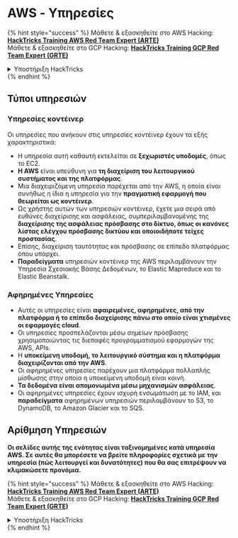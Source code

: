 # AWS - Υπηρεσίες

{% hint style="success" %}
Μάθετε & εξασκηθείτε στο AWS Hacking:<img src="../../../.gitbook/assets/image (1).png" alt="" data-size="line">[**HackTricks Training AWS Red Team Expert (ARTE)**](https://training.hacktricks.xyz/courses/arte)<img src="../../../.gitbook/assets/image (1).png" alt="" data-size="line">\
Μάθετε & εξασκηθείτε στο GCP Hacking: <img src="../../../.gitbook/assets/image (2).png" alt="" data-size="line">[**HackTricks Training GCP Red Team Expert (GRTE)**<img src="../../../.gitbook/assets/image (2).png" alt="" data-size="line">](https://training.hacktricks.xyz/courses/grte)

<details>

<summary>Υποστήριξη HackTricks</summary>

* Ελέγξτε τα [**σχέδια συνδρομής**](https://github.com/sponsors/carlospolop)!
* **Εγγραφείτε στην** 💬 [**ομάδα Discord**](https://discord.gg/hRep4RUj7f) ή στην [**ομάδα telegram**](https://t.me/peass) ή **ακολουθήστε** μας στο **Twitter** 🐦 [**@hacktricks\_live**](https://twitter.com/hacktricks\_live)**.**
* **Μοιραστείτε κόλπα hacking υποβάλλοντας PRs στα** [**HackTricks**](https://github.com/carlospolop/hacktricks) και [**HackTricks Cloud**](https://github.com/carlospolop/hacktricks-cloud) github repos.

</details>
{% endhint %}

## Τύποι υπηρεσιών

### Υπηρεσίες κοντέινερ

Οι υπηρεσίες που ανήκουν στις υπηρεσίες κοντέινερ έχουν τα εξής χαρακτηριστικά:

* Η υπηρεσία αυτή καθαυτή εκτελείται σε **ξεχωριστές υποδομές**, όπως το EC2.
* **Η AWS** είναι υπεύθυνη για **τη διαχείριση του λειτουργικού συστήματος και της πλατφόρμας**.
* Μια διαχειριζόμενη υπηρεσία παρέχεται από την AWS, η οποία είναι συνήθως η ίδια η υπηρεσία για την **πραγματική εφαρμογή που θεωρείται ως κοντέινερ**.
* Ως χρήστης αυτών των υπηρεσιών κοντέινερ, έχετε μια σειρά από ευθύνες διαχείρισης και ασφάλειας, συμπεριλαμβανομένης της **διαχείρισης της ασφάλειας πρόσβασης στο δίκτυο, όπως οι κανόνες λίστας ελέγχου πρόσβασης δικτύου και οποιοιδήποτε τείχες προστασίας**.
* Επίσης, διαχείριση ταυτότητας και πρόσβασης σε επίπεδο πλατφόρμας όπου υπάρχει.
* **Παραδείγματα** υπηρεσιών κοντέινερ της AWS περιλαμβάνουν την Υπηρεσία Σχεσιακής Βάσης Δεδομένων, το Elastic Mapreduce και το Elastic Beanstalk.

### Αφηρημένες Υπηρεσίες

* Αυτές οι υπηρεσίες είναι **αφαιρεμένες, αφηρημένες, από την πλατφόρμα ή το επίπεδο διαχείρισης πάνω στο οποίο είναι χτισμένες οι εφαρμογές cloud**.
* Οι υπηρεσίες προσπελάζονται μέσω σημείων πρόσβασης χρησιμοποιώντας τις διεπαφές προγραμματισμού εφαρμογών της AWS, APIs.
* Η **υποκείμενη υποδομή, το λειτουργικό σύστημα και η πλατφόρμα διαχειρίζονται από την AWS**.
* Οι αφηρημένες υπηρεσίες παρέχουν μια πλατφόρμα πολλαπλής μίσθωσης στην οποία η υποκείμενη υποδομή είναι κοινή.
* **Τα δεδομένα είναι απομονωμένα μέσω μηχανισμών ασφάλειας**.
* Οι αφηρημένες υπηρεσίες έχουν ισχυρή ενσωμάτωση με το IAM, και **παραδείγματα** αφηρημένων υπηρεσιών περιλαμβάνουν το S3, το DynamoDB, το Amazon Glacier και το SQS.

## Αρίθμηση Υπηρεσιών

**Οι σελίδες αυτής της ενότητας είναι ταξινομημένες κατά υπηρεσία AWS. Σε αυτές θα μπορέσετε να βρείτε πληροφορίες σχετικά με την υπηρεσία (πώς λειτουργεί και δυνατότητες) που θα σας επιτρέψουν να κλιμακώσετε προνόμια.**

{% hint style="success" %}
Μάθετε & εξασκηθείτε στο AWS Hacking:<img src="../../../.gitbook/assets/image (1).png" alt="" data-size="line">[**HackTricks Training AWS Red Team Expert (ARTE)**](https://training.hacktricks.xyz/courses/arte)<img src="../../../.gitbook/assets/image (1).png" alt="" data-size="line">\
Μάθετε & εξασκηθείτε στο GCP Hacking: <img src="../../../.gitbook/assets/image (2).png" alt="" data-size="line">[**HackTricks Training GCP Red Team Expert (GRTE)**<img src="../../../.gitbook/assets/image (2).png" alt="" data-size="line">](https://training.hacktricks.xyz/courses/grte)

<details>

<summary>Υποστήριξη HackTricks</summary>

* Ελέγξτε τα [**σχέδια συνδρομής**](https://github.com/sponsors/carlospolop)!
* **Εγγραφείτε στην** 💬 [**ομάδα Discord**](https://discord.gg/hRep4RUj7f) ή στην [**ομάδα telegram**](https://t.me/peass) ή **ακολουθήστε** μας στο **Twitter** 🐦 [**@hacktricks\_live**](https://twitter.com/hacktricks\_live)**.**
* **Μοιραστείτε κόλπα hacking υποβάλλοντας PRs στα** [**HackTricks**](https://github.com/carlospolop/hacktricks) και [**HackTricks Cloud**](https://github.com/carlospolop/hacktricks-cloud) github repos.

</details>
{% endhint %}
